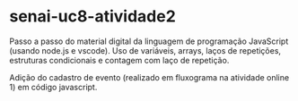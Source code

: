 # senai-uc8-atividade2
Passo a passo do material digital da linguagem de programação JavaScript (usando node.js e vscode).
Uso de variáveis, arrays, laços de repetições, estruturas condicionais e contagem com laço de repetição.

Adição do cadastro de evento (realizado em fluxograma na atividade online 1) em código javascript.
